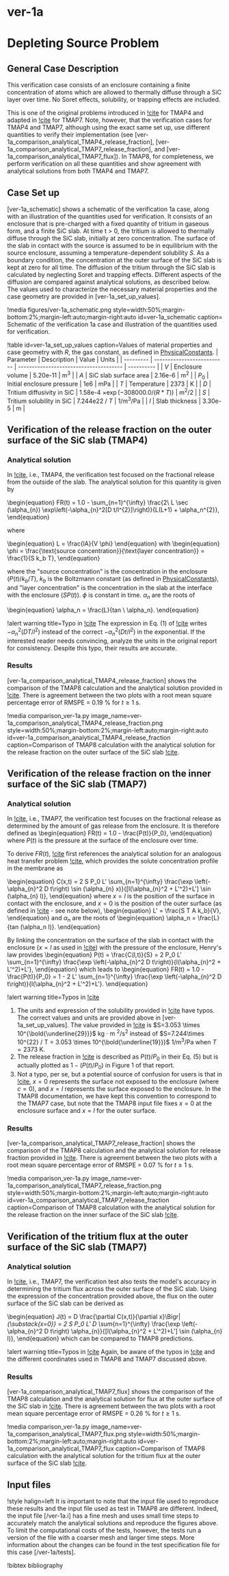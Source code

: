 # ver-1a

# Depleting Source Problem

## General Case Description

This verification case consists of an enclosure containing a finite concentration of atoms which
are allowed to thermally diffuse through a SiC layer over time. No Soret effects, solubility, or trapping effects are included.

This is one of the original problems introduced in [!cite](longhurst1992verification) for TMAP4 and adapted in [!cite](ambrosek2008verification) for TMAP7. Note, however, that the verification cases for TMAP4 and TMAP7, although using the exact same set up, use different quantities to verify their implementation (see [ver-1a_comparison_analytical_TMAP4_release_fraction], [ver-1a_comparison_analytical_TMAP7_release_fraction], and [ver-1a_comparison_analytical_TMAP7_flux]). In TMAP8, for completeness, we perform verification on all these quantities and show agreement with analytical solutions from both TMAP4 and TMAP7.

## Case Set up

[ver-1a_schematic] shows a schematic of the verification 1a case, along with an illustration of the quantities used for verification. It consists of an enclosure that is pre-charged with a fixed quantity of tritium in gaseous form, and a finite SiC slab. At time t > 0, the tritium is allowed to thermally diffuse through the SiC slab, initially at zero concentration. The surface of the slab in contact with the source is assumed to be in equilibrium with the source enclosure, assuming a temperature-dependent solubility $S$. As a boundary condition, the concentration at the outer surface of the SiC slab is kept at zero for all time. The diffusion of the tritium through the SiC slab is calculated by neglecting Soret and trapping effects. Different aspects of the diffusion are compared against analytical solutions, as described below. The values used to characterize the necessary material properties and the case geometry are provided in [ver-1a_set_up_values].

!media figures/ver-1a_schematic.png
    style=width:50%;margin-bottom:2%;margin-left:auto;margin-right:auto
    id=ver-1a_schematic
    caption= Schematic of the verification 1a case and illustration of the quantities used for verification.

!table id=ver-1a_set_up_values caption=Values of material properties and case geometry with $R$, the gas constant, as defined in [PhysicalConstants](source/utils/PhysicalConstants.md).
| Parameter | Description                | Value                                  | Units      |
| --------- | -------------------------- | -------------------------------------- | ---------- |
| $V$       | Enclosure volume           | 5.20e-11                               | m$^3$      |
| $A$       | SiC slab surface area      | 2.16e-6                                | m$^2$      |
| $P_0$     | Initial enclosure pressure | 1e6                                    | mPa        |
| $T$       | Temperature                | 2373                                   | K          |
| $D$       | Tritium diffusivity in SiC | 1.58e-4 $\times \exp(-308000.0/(R*T))$ | m$^2$/2    |
| $S$       | Tritium solubility in SiC  | 7.244e22 / $T$                         | 1/m$^3$/Pa |
| $l$       | Slab thickness             | 3.30e-5                                | m          |

## Verification of the release fraction on the outer surface of the SiC slab (TMAP4)

### Analytical solution

In [!cite](longhurst1992verification), i.e., TMAP4, the verification test focused on the fractional release from the outside of the slab. The analytical solution for this quantity is given by

\begin{equation}
    FR(t) = 1.0 - \sum_{n=1}^{\infty} \frac{2\ L \sec (\alpha_{n}) \exp\left(-\alpha_{n}^2[D t/l^{2}]\right)}{L(L+1) + \alpha_n^{2}},
\end{equation}

where

\begin{equation}
    L = \frac{lA}{V \phi}
\end{equation}
with
\begin{equation}
    \phi = \frac{\text{source concentration}}{\text{layer concentration}} = \frac{1}{S k_b T},
\end{equation}

where the "source concentration" is the concentration in the enclosure ($P(t)/k_b/T$), $k_b$ is the Boltzmann constant (as defined in [PhysicalConstants](source/utils/PhysicalConstants.md)), and "layer concentration" is the concentration in the slab at the interface with the enclosure ($S P(t)$). $\phi$ is constant in time. $\alpha_n$ are the roots of

\begin{equation}
    \alpha_n = \frac{L}{tan \ \alpha_n}.
\end{equation}


!alert warning title=Typo in [!cite](longhurst1992verification)
The expression in Eq. (1) of [!cite](longhurst1992verification) writes $-\alpha_{n}^2(D T/l^{2})$ instead of the correct $-\alpha_{n}^2(D t/l^{2})$ in the exponential. If the interested reader needs convincing, analyze the units in the original report for consistency. Despite this typo, their results are accurate.


### Results

[ver-1a_comparison_analytical_TMAP4_release_fraction] shows the comparison of the TMAP8 calculation and the analytical solution provided in [!cite](longhurst1992verification). There is agreement between the two plots with a root mean square percentage error of RMSPE = 0.19 % for $t \geq 1$ s.

!media comparison_ver-1a.py
       image_name=ver-1a_comparison_analytical_TMAP4_release_fraction.png
       style=width:50%;margin-bottom:2%;margin-left:auto;margin-right:auto
       id=ver-1a_comparison_analytical_TMAP4_release_fraction
       caption=Comparison of TMAP8 calculation with the analytical solution for the release fraction on the outer surface of the SiC slab [!cite](longhurst1992verification).

## Verification of the release fraction on the inner surface of the SiC slab (TMAP7)

### Analytical solution

In [!cite](ambrosek2008verification), i.e., TMAP7, the verification test focuses on the fractional release as determined by the amount of gas release from the enclosure. It is therefore defined as
\begin{equation}
    FR(t) = 1.0 - \frac{P(t)}{P_0},
\end{equation}
where $P(t)$ is the pressure at the surface of the enclosure over time.

To derive $FR(t)$, [!cite](ambrosek2008verification) first references the analytical solution for an analogous heat transfer problem [!cite](Carslaw1959conduction), which provides the solute concentration profile in the membrane as

\begin{equation}
    C(x,t) = 2 S P_0 L' \sum_{n=1}^{\infty} \frac{\exp \left(-\alpha_{n}^2 D t\right) \sin (\alpha_{n} x)}{[l(\alpha_{n}^2 + L'^2)+L'] \sin (\alpha_{n} l)},
\end{equation}
where $x=l$ is the position of the surface in contact with the enclosure, and $x=0$ is the position of the outer surface (as defined in [!cite](ambrosek2008verification) - see note below),
\begin{equation}
    L' = \frac{S T A k_b}{V},
\end{equation}
and $\alpha_n$ are the roots of
\begin{equation}
    \alpha_n = \frac{L}{tan (\alpha_n l)}.
\end{equation}

By linking the concentration on the surface of the slab in contact with the enclosure ($x=l$ as used in [!cite](ambrosek2008verification)) with the pressure of the enclosure, Henry's law provides
\begin{equation}
    P(t) = \frac{C(l,t)}{S} = 2 P_0 L' \sum_{n=1}^{\infty} \frac{\exp \left(-\alpha_{n}^2 D t\right)}{l(\alpha_{n}^2 + L'^2)+L'},
\end{equation}
which leads to
\begin{equation}
    FR(t) = 1.0 - \frac{P(t)}{P_0} = 1 - 2 L' \sum_{n=1}^{\infty} \frac{\exp \left(-\alpha_{n}^2 D t\right)}{l(\alpha_{n}^2 + L'^2)+L'}.
\end{equation}

!alert warning title=Typos in [!cite](ambrosek2008verification)
1. The units and expression of the solubility provided in [!cite](ambrosek2008verification) have typos. The correct values and units are provided above in [ver-1a_set_up_values]. The value provided in [!cite](ambrosek2008verification) is $S=3.053 \times 10^{\bold{\underline{29}}}$ kg $\cdot$ m $^2$/s$^2$ instead of $S=7.244\times 10^{22} / T = 3.053 \times 10^{\bold{\underline{19}}}$ 1/m$^3$/Pa when $T=2373$ K.
2. The release fraction in [!cite](ambrosek2008verification) is described as $P(t)/P_0$ in their Eq. (5) but is actually plotted as $1-(P(t)/P_0)$ in Figure 1 of that report.
3. Not a typo, per se, but a potential source of confusion for users is that in [!cite](ambrosek2008verification), $x=0$ represents the surface not exposed to the enclosure (where $c=0$), and $x=l$ represents the surface exposed to the enclosure. In the TMAP8 documentation, we have kept this convention to correspond to the TMAP7 case, but note that the TMAP8 input file fixes $x=0$ at the enclosure surface and $x=l$ for the outer surface.

### Results

[ver-1a_comparison_analytical_TMAP7_release_fraction] shows the comparison of the TMAP8 calculation and the analytical solution for release fraction provided in [!cite](ambrosek2008verification). There is agreement between the two plots with a root mean square percentage error of RMSPE = 0.07 % for $t \geq 1$ s.

!media comparison_ver-1a.py
       image_name=ver-1a_comparison_analytical_TMAP7_release_fraction.png
       style=width:50%;margin-bottom:2%;margin-left:auto;margin-right:auto
       id=ver-1a_comparison_analytical_TMAP7_release_fraction
       caption=Comparison of TMAP8 calculation with the analytical solution for the release fraction on the inner surface of the SiC slab [!cite](ambrosek2008verification).

## Verification of the tritium flux at the outer surface of the SiC slab (TMAP7)

### Analytical solution

In [!cite](ambrosek2008verification), i.e., TMAP7, the verification test also tests the model's accuracy in determining the tritium flux across the outer surface of the SiC slab. Using the expression of the concentration provided above, the flux on the outer surface of the SiC slab can be derived as

\begin{equation}
    J(t) = D \frac{\partial C(x,t)}{\partial x}\Bigr|_{\substack{x=0}} = 2 S P_0 L' D \sum_{n=1}^{\infty} \frac{\exp \left(-\alpha_{n}^2 D t\right) \alpha_{n}}{[l(\alpha_{n}^2 + L'^2)+L'] \sin (\alpha_{n} l)},
\end{equation}
which can be compared to TMAP8 predictions.

!alert warning title=Typos in [!cite](ambrosek2008verification)
Again, be aware of the typos in [!cite](ambrosek2008verification) and the different coordinates used in TMAP8 and TMAP7 discussed above.

### Results

[ver-1a_comparison_analytical_TMAP7_flux] shows the comparison of the TMAP8 calculation and the analytical solution for flux at the outer surface of the SiC slab in [!cite](ambrosek2008verification). There is agreement between the two plots with a root mean square percentage error of RMSPE = 0.26 % for $t \geq 1$ s.

!media comparison_ver-1a.py
       image_name=ver-1a_comparison_analytical_TMAP7_flux.png
       style=width:50%;margin-bottom:2%;margin-left:auto;margin-right:auto
       id=ver-1a_comparison_analytical_TMAP7_flux
       caption=Comparison of TMAP8 calculation with the analytical solution for the tritium flux at the outer surface of the SiC slab [!cite](ambrosek2008verification).

## Input files

!style halign=left
It is important to note that the input file used to reproduce these results and the input file used as test in TMAP8 are different. Indeed, the input file [/ver-1a.i] has a fine mesh and uses small time steps to accurately match the analytical solutions and reproduce the figures above. To limit the computational costs of the tests, however, the tests run a version of the file with a coarser mesh and larger time steps. More information about the changes can be found in the test specification file for this case [/ver-1a/tests].

!bibtex bibliography

